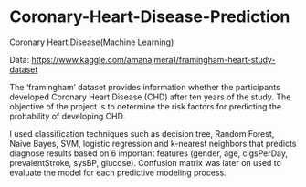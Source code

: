 # Coronary-Heart-Disease-Prediction
Coronary Heart Disease(Machine Learning)

Data:
https://www.kaggle.com/amanajmera1/framingham-heart-study-dataset

The ‘framingham’ dataset provides information whether the participants developed Coronary Heart Disease (CHD) after ten years of the study. The objective of the project is to determine the risk factors for predicting the probability of developing CHD. 

I used classification techniques such as decision tree, Random Forest, Naive Bayes, SVM, logistic regression and k-nearest neighbors that predicts diagnose results based on 6 important features (gender, age, cigsPerDay, prevalentStroke, sysBP, glucose). Confusion matrix was later on used to evaluate the model for each predictive modeling process. 
